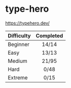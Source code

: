 # type-hero

<https://typehero.dev/>

| Difficulty | Completed |
| ---------- | :-------: |
| Beginner   |   14/14   |
| Easy       |   13/13   |
| Medium     |   21/95   |
| Hard       |   0/48    |
| Extreme    |   0/15    |
